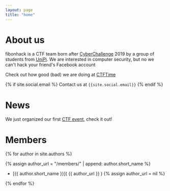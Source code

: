 ```yaml
---
layout: page
title: "home"
---
```


# About us
fibonhack is a CTF team born after [CyberChallenge](https://cyberchallenge.it/) 2019 by a group of students from [UniPi](https://www.unipi.it/).
We are interested in computer security, but no we can't hack your friend's Facebook account

Check out how good (bad) we are doing at [CTFTime](https://ctftime.org/team/117538)

{% if site.social.email %} Contact us at `{{site.social.email}}` {% endif %}

# News
We just organized our first [CTF event](/events/2023/ifctfquals), check it out!


# Members

{% for author in site.authors %}

{% assign author_url = "/members/" | append: author.short_name %}
* [{{ author.short_name }}]( {{ author_url  }} )
{% assign author_url = nil %}

{% endfor %}
